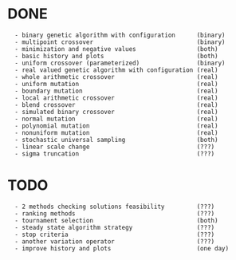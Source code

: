# DONE 

      - binary genetic algorithm with configuration      (binary)
      - multipoint crossover                             (binary)
      - minimization and negative values                 (both)
      - basic history and plots                          (both)
	  - uniform crossover (parameterized)                (binary)
	  - real valued genetic algorithm with configuration (real)
	  - whole arithmetic crossover                       (real)
	  - uniform mutation                                 (real)
	  - boundary mutation                                (real)
	  - local arithmetic crossover                       (real)
	  - blend crossover                                  (real)
	  - simulated binary crossover                       (real)
      - normal mutation                                  (real)
	  - polynomial mutation                              (real)
	  - nonuniform mutation                              (real)
	  - stochastic universal sampling                    (both)
	  - linear scale change                              (???)
	  - sigma truncation                                 (???)

# TODO 
      
      - 2 methods checking solutions feasibility         (???)
	  - ranking methods                                  (???)
	  - tournament selection                             (both)
	  - steady state algorithm strategy                  (???)
	  - stop criteria                                    (???)
	  - another variation operator                       (???)
      - improve history and plots                        (one day)
